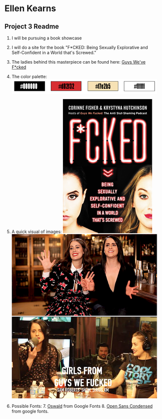 # Ellen Kearns
## Project 3 Readme

1. I will be pursuing a book showcase
2. I will do a site for the book "F*CKED: Being Sexually Explorative and Self-Confident in a World that's Screwed."
3. The ladies behind this masterpiece can be found here: [Guys We've F*cked](http://www.sorryaboutlastnightcomedy.com/guys-we-fucked/)
4. The color palette:
 ![Color Palette](../images/colors.png)
5. A quick visual of images:
 ![The Book](../images/bookcover.png)
 ![The Authors](../images/corinneandkrystyna.png)
 ![The Podcast](../images/gwf.png)

6. Possible Fonts:
    7. [Oswald](https://fonts.google.com/specimen/Oswald) from Google Fonts
    8. [Open Sans Condensed](https://fonts.google.com/specimen/Open+Sans+Condensed) from google fonts.
